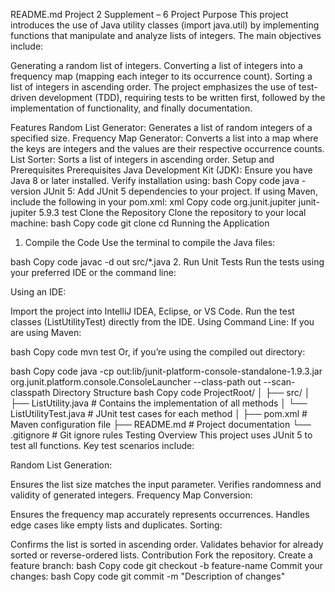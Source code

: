 
README.md
Project 2 Supplement – 6
Project Purpose
This project introduces the use of Java utility classes (import java.util) by implementing functions that manipulate and analyze lists of integers. The main objectives include:

Generating a random list of integers.
Converting a list of integers into a frequency map (mapping each integer to its occurrence count).
Sorting a list of integers in ascending order.
The project emphasizes the use of test-driven development (TDD), requiring tests to be written first, followed by the implementation of functionality, and finally documentation.

Features
Random List Generator:
Generates a list of random integers of a specified size.
Frequency Map Generator:
Converts a list into a map where the keys are integers and the values are their respective occurrence counts.
List Sorter:
Sorts a list of integers in ascending order.
Setup and Prerequisites
Prerequisites
Java Development Kit (JDK):
Ensure you have Java 8 or later installed.
Verify installation using:
bash
Copy code
java -version
JUnit 5:
Add JUnit 5 dependencies to your project. If using Maven, include the following in your pom.xml:
xml
Copy code
<dependency>
    <groupId>org.junit.jupiter</groupId>
    <artifactId>junit-jupiter</artifactId>
    <version>5.9.3</version>
    <scope>test</scope>
</dependency>
Clone the Repository
Clone the repository to your local machine:
bash
Copy code
git clone <repository-url>
cd <repository-directory>
Running the Application
1. Compile the Code
Use the terminal to compile the Java files:

bash
Copy code
javac -d out src/*.java
2. Run Unit Tests
Run the tests using your preferred IDE or the command line:

Using an IDE:

Import the project into IntelliJ IDEA, Eclipse, or VS Code.
Run the test classes (ListUtilityTest) directly from the IDE.
Using Command Line: If you are using Maven:

bash
Copy code
mvn test
Or, if you’re using the compiled out directory:

bash
Copy code
java -cp out:lib/junit-platform-console-standalone-1.9.3.jar org.junit.platform.console.ConsoleLauncher --class-path out --scan-classpath
Directory Structure
bash
Copy code
ProjectRoot/
│
├── src/
│   ├── ListUtility.java          # Contains the implementation of all methods
│   └── ListUtilityTest.java      # JUnit test cases for each method
│
├── pom.xml                       # Maven configuration file
├── README.md                     # Project documentation
└── .gitignore                    # Git ignore rules
Testing Overview
This project uses JUnit 5 to test all functions. Key test scenarios include:

Random List Generation:

Ensures the list size matches the input parameter.
Verifies randomness and validity of generated integers.
Frequency Map Conversion:

Ensures the frequency map accurately represents occurrences.
Handles edge cases like empty lists and duplicates.
Sorting:

Confirms the list is sorted in ascending order.
Validates behavior for already sorted or reverse-ordered lists.
Contribution
Fork the repository.
Create a feature branch:
bash
Copy code
git checkout -b feature-name
Commit your changes:
bash
Copy code
git commit -m "Description of changes"

